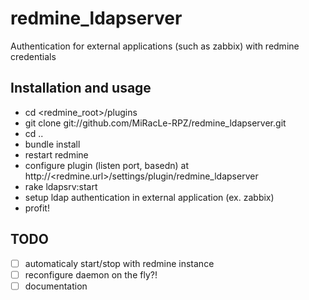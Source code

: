 redmine_ldapserver
==================

Authentication for external applications (such as zabbix) with redmine credentials

Installation and usage
-------------------------

* cd <redmine_root>/plugins
* git clone git://github.com/MiRacLe-RPZ/redmine_ldapserver.git
* cd ..
* bundle install
* restart redmine
* configure plugin (listen port, basedn) at http://&lt;redmine.url&gt;/settings/plugin/redmine_ldapserver
* rake ldapsrv:start
* setup ldap authentication in external application (ex. zabbix)
* profit!

TODO
-------------------------

- [ ] automaticaly start/stop with redmine instance
- [ ] reconfigure daemon on the fly?!
- [ ] documentation
